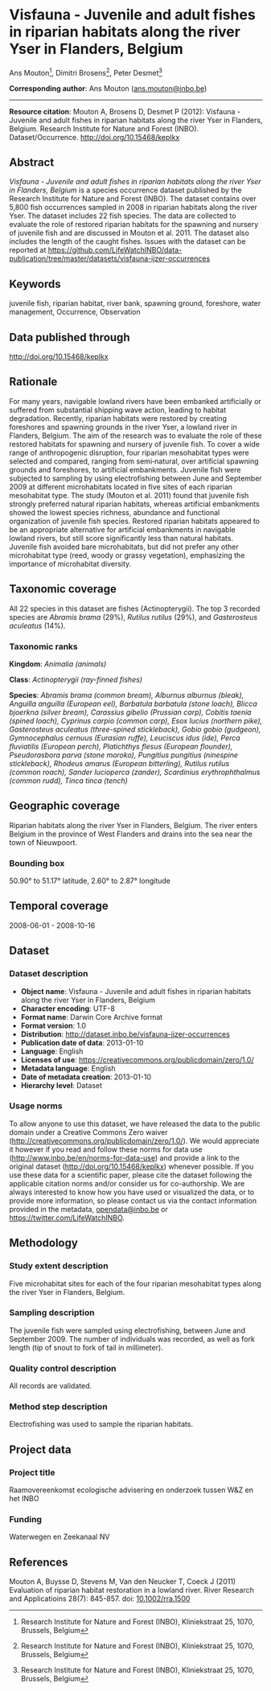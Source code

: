 # Visfauna - Juvenile and adult fishes in riparian habitats along the river Yser in Flanders, Belgium

Ans Mouton[^1], Dimitri Brosens[^1], Peter Desmet[^1]

[^1]: Research Institute for Nature and Forest (INBO), Kliniekstraat 25, 1070, Brussels, Belgium

**Corresponding author**: Ans Mouton (<ans.mouton@inbo.be>)

---

**Resource citation**: Mouton A, Brosens D, Desmet P (2012): Visfauna - Juvenile and adult fishes in riparian habitats along the river Yser in Flanders, Belgium. Research Institute for Nature and Forest (INBO). Dataset/Occurrence. <http://doi.org/10.15468/keplkx>

## Abstract

*Visfauna - Juvenile and adult fishes in riparian habitats along the river Yser in Flanders, Belgium* is a species occurrence dataset published by the Research Institute for Nature and Forest (INBO). The dataset contains over 5,800 fish occurrences sampled in 2008 in riparian habitats along the river Yser. The dataset includes 22 fish species. The data are collected to evaluate the role of restored riparian habitats for the spawning and nursery of juvenile fish and are discussed in Mouton et al. 2011. The dataset also includes the length of the caught fishes. Issues with the dataset can be reported at <https://github.com/LifeWatchINBO/data-publication/tree/master/datasets/visfauna-ijzer-occurrences>

## Keywords

juvenile fish, riparian habitat, river bank, spawning ground, foreshore, water management, Occurrence, Observation

## Data published through

<http://doi.org/10.15468/keplkx>

## Rationale

For many years, navigable lowland rivers have been embanked artificially or suffered from substantial shipping wave action, leading to habitat degradation. Recently, riparian habitats were restored by creating foreshores and spawning grounds in the river Yser, a lowland river in Flanders, Belgium. The aim of the research was to evaluate the role of these restored habitats for spawning and nursery of juvenile fish. To cover a wide range of anthropogenic disruption, four riparian mesohabitat types were selected and compared, ranging from semi‐natural, over artificial spawning grounds and foreshores, to artificial embankments. Juvenile fish were subjected to sampling by using electrofishing between June and September 2009 at different microhabitats located in five sites of each riparian mesohabitat type. The study (Mouton et al. 2011) found that juvenile fish strongly preferred natural riparian habitats, whereas artificial embankments showed the lowest species richness, abundance and functional organization of juvenile fish species. Restored riparian habitats appeared to be an appropriate alternative for artificial embankments in navigable lowland rivers, but still score significantly less than natural habitats. Juvenile fish avoided bare microhabitats, but did not prefer any other microhabitat type (reed, woody or grassy vegetation), emphasizing the importance of microhabitat diversity.

## Taxonomic coverage

All 22 species in this dataset are fishes (Actinopterygii). The top 3 recorded species are *Abramis brama* (29%), *Rutilus rutilus* (29%), and *Gasterosteus aculeatus* (14%).

### Taxonomic ranks

**Kingdom**: *Animalia (animals)*

**Class**: *Actinopterygii (ray-finned fishes)*

**Species**: *Abramis brama (common bream), Alburnus alburnus (bleak), Anguilla anguilla (European eel), Barbatula barbatula (stone loach), Blicca bjoerkna (silver bream), Carassius gibelio (Prussian carp), Cobitis taenia (spined loach), Cyprinus carpio (common carp), Esox lucius (northern pike), Gasterosteus aculeatus (three-spined stickleback), Gobio gobio (gudgeon), Gymnocephalus cernuus (Eurasian ruffe), Leuciscus idus (ide), Perca fluviatilis (European perch), Platichthys flesus (European flounder), Pseudorasbora parva (stone moroko), Pungitius pungitius (ninespine stickleback), Rhodeus amarus (European bitterling), Rutilus rutilus (common roach), Sander lucioperca (zander), Scardinius erythrophthalmus (common rudd), Tinca tinca (tench)*

## Geographic coverage

Riparian habitats along the river Yser in Flanders, Belgium. The river enters Belgium in the province of West Flanders and drains into the sea near the town of Nieuwpoort.

### Bounding box

50.90° to 51.17° latitude, 2.60° to 2.87° longitude

## Temporal coverage

2008-06-01 - 2008-10-16

## Dataset

### Dataset description

* **Object name**: Visfauna - Juvenile and adult fishes in riparian habitats along the river Yser in Flanders, Belgium
* **Character encoding**: UTF-8
* **Format name**: Darwin Core Archive format
* **Format version**: 1.0
* **Distribution**: <http://dataset.inbo.be/visfauna-ijzer-occurrences>
* **Publication date of data**: 2013-01-10
* **Language**: English
* **Licenses of use**: <https://creativecommons.org/publicdomain/zero/1.0/>
* **Metadata language**: English
* **Date of metadata creation**: 2013-01-10
* **Hierarchy level**: Dataset

### Usage norms

To allow anyone to use this dataset, we have released the data to the public domain under a Creative Commons Zero waiver (<http://creativecommons.org/publicdomain/zero/1.0/>). We would appreciate it however if you read and follow these norms for data use (<http://www.inbo.be/en/norms-for-data-use>) and provide a link to the original dataset (<http://doi.org/10.15468/keplkx>) whenever possible. If you use these data for a scientific paper, please cite the dataset following the applicable citation norms and/or consider us for co-authorship. We are always interested to know how you have used or visualized the data, or to provide more information, so please contact us via the contact information provided in the metadata, <opendata@inbo.be> or <https://twitter.com/LifeWatchINBO>.

## Methodology

### Study extent description

Five microhabitat sites for each of the four riparian mesohabitat types along the river Yser in Flanders, Belgium.

### Sampling description

The juvenile fish were sampled using electrofishing, between June and September 2009. The number of individuals was recorded, as well as fork length (tip of snout to fork of tail in millimeter).

### Quality control description

All records are validated.

### Method step description

Electrofishing was used to sample the riparian habitats.

## Project data

### Project title

Raamovereenkomst ecologische advisering en onderzoek tussen W&Z en het INBO

### Funding

Waterwegen en Zeekanaal NV

## References

Mouton A, Buysse D, Stevens M, Van den Neucker T, Coeck J (2011) Evaluation of riparian habitat restoration in a lowland river. River Research and Applicatioins 28(7): 845-857. doi: [10.1002/rra.1500](http://doi.org/10.1002/rra.1500)
